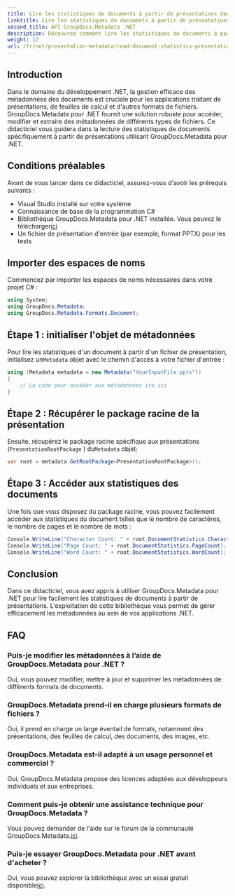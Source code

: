 ```yaml
---
title: Lire les statistiques de documents à partir de présentations dans .NET
linktitle: Lire les statistiques de documents à partir de présentations dans .NET
second_title: API GroupDocs.Metadata .NET
description: Découvrez comment lire les statistiques de documents à partir de présentations dans .NET à l'aide de GroupDocs.Metadata pour une gestion efficace des métadonnées.
weight: 12
url: /fr/net/presentation-metadata/read-document-statistics-presentations/
---
```

## Introduction
Dans le domaine du développement .NET, la gestion efficace des métadonnées des documents est cruciale pour les applications traitant de présentations, de feuilles de calcul et d'autres formats de fichiers. GroupDocs.Metadata pour .NET fournit une solution robuste pour accéder, modifier et extraire des métadonnées de différents types de fichiers. Ce didacticiel vous guidera dans la lecture des statistiques de documents spécifiquement à partir de présentations utilisant GroupDocs.Metadata pour .NET.
## Conditions préalables
Avant de vous lancer dans ce didacticiel, assurez-vous d'avoir les prérequis suivants :
- Visual Studio installé sur votre système
- Connaissance de base de la programmation C#
- Bibliothèque GroupDocs.Metadata pour .NET installée. Vous pouvez le télécharger[ici](https://releases.groupdocs.com/metadata/net/)
- Un fichier de présentation d'entrée (par exemple, format PPTX) pour les tests

## Importer des espaces de noms
Commencez par importer les espaces de noms nécessaires dans votre projet C# :
```csharp
using System;
using GroupDocs.Metadata;
using GroupDocs.Metadata.Formats.Document;
```
## Étape 1 : initialiser l'objet de métadonnées
 Pour lire les statistiques d'un document à partir d'un fichier de présentation, initialisez un`Metadata` objet avec le chemin d'accès à votre fichier d'entrée :
```csharp
using (Metadata metadata = new Metadata("YourInputFile.pptx"))
{
    // Le code pour accéder aux métadonnées ira ici
}
```
## Étape 2 : Récupérer le package racine de la présentation
Ensuite, récupérez le package racine spécifique aux présentations (`PresentationRootPackage` ) du`Metadata` objet:
```csharp
var root = metadata.GetRootPackage<PresentationRootPackage>();
```
## Étape 3 : Accéder aux statistiques des documents
Une fois que vous disposez du package racine, vous pouvez facilement accéder aux statistiques du document telles que le nombre de caractères, le nombre de pages et le nombre de mots :
```csharp
Console.WriteLine("Character Count: " + root.DocumentStatistics.CharacterCount);
Console.WriteLine("Page Count: " + root.DocumentStatistics.PageCount);
Console.WriteLine("Word Count: " + root.DocumentStatistics.WordCount);
```

## Conclusion
Dans ce didacticiel, vous avez appris à utiliser GroupDocs.Metadata pour .NET pour lire facilement les statistiques de documents à partir de présentations. L'exploitation de cette bibliothèque vous permet de gérer efficacement les métadonnées au sein de vos applications .NET.

## FAQ
### Puis-je modifier les métadonnées à l’aide de GroupDocs.Metadata pour .NET ?
Oui, vous pouvez modifier, mettre à jour et supprimer les métadonnées de différents formats de documents.
### GroupDocs.Metadata prend-il en charge plusieurs formats de fichiers ?
Oui, il prend en charge un large éventail de formats, notamment des présentations, des feuilles de calcul, des documents, des images, etc.
### GroupDocs.Metadata est-il adapté à un usage personnel et commercial ?
Oui, GroupDocs.Metadata propose des licences adaptées aux développeurs individuels et aux entreprises.
### Comment puis-je obtenir une assistance technique pour GroupDocs.Metadata ?
 Vous pouvez demander de l'aide sur le forum de la communauté GroupDocs.Metadata.[ici](https://forum.groupdocs.com/c/metadata/14).
### Puis-je essayer GroupDocs.Metadata pour .NET avant d'acheter ?
 Oui, vous pouvez explorer la bibliothèque avec un essai gratuit disponible[ici](https://releases.groupdocs.com/).